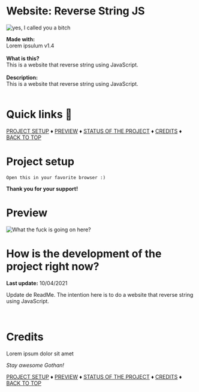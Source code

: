 # Website: Reverse String JS

<img src="cool-banner-here-ma-good-bitch.png" alt="yes, I called you a bitch" />

<b>Made with:</b><br/>
Lorem ipsulum v1.4
<br/><br/>
<b>What is this?</b><br/>
This is a website that reverse string using JavaScript.
<br/><br/>
<b>Description:</b><br/>
This is a website that reverse string using JavaScript.
<br/><br/>
# Quick links &#128150;
  
[PROJECT SETUP](#Project-setup) &diams; [PREVIEW](#Preview) &diams; [STATUS OF THE PROJECT](#How-is-the-development-of-the-project-right-now) &diams; [CREDITS](#Credits) &diams; [BACK TO TOP](#website-reverse-string-js)


# Project setup
```
Open this in your favorite browser :)
```

<b>Thank you for your support!</b>

# Preview
<img src="overview.png" alt="What the fuck is going on here?" />


# How is the development of the project right now?
<b>Last update:</b> 10/04/2021

Update de ReadMe. The intention here is to do a website that reverse string using JavaScript.

<br/>

# Credits

Lorem ipsum dolor sit amet

<i>Stay awesome Gothan!</i>
  
[PROJECT SETUP](#Project-setup) &diams; [PREVIEW](#Preview) &diams; [STATUS OF THE PROJECT](#How-is-the-development-of-the-project-right-now) &diams; [CREDITS](#Credits) &diams; [BACK TO TOP](#website-reverse-string-js)
